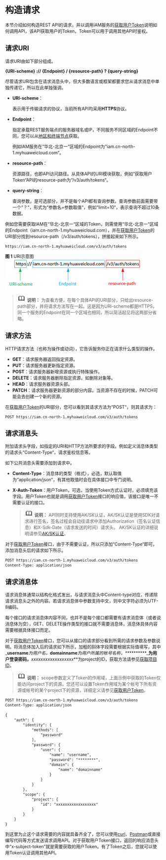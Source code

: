 # 构造请求<a name="ZH-CN_TOPIC_0000001081976085"></a>

本节介绍如何构造REST API的请求，并以调用IAM服务的[获取用户Token](https://support.huaweicloud.com/api-iam/iam_30_0001.html)说明如何调用API，该API获取用户的Token，Token可以用于调用其他API时鉴权。

## 请求URI<a name="zh-cn_topic_0108160337_section1849899574"></a>

请求URI由如下部分组成。

**\{URI-scheme\} :// \{**Endpoint**\} / \{resource-path\} ? \{query-string\}**

尽管请求URI包含在请求消息头中，但大多数语言或框架都要求您从请求消息中单独传递它，所以在此单独强调。

-   **URI-scheme**：

    表示用于传输请求的协议，当前所有API均采用**HTTPS**协议。

-   **Endpoint**：

    指定承载REST服务端点的服务器域名或IP，不同服务不同区域的Endpoint不同，您可以从[地区和终端节点](https://developer.huaweicloud.com/endpoint)获取。

    例如IAM服务在“华北-北京一“区域的Endpoint为“iam.cn-north-1.myhuaweicloud.com“。

-   **resource-path**：

    资源路径，也即API访问路径。从具体API的URI模块获取，例如“获取用户Token“API的resource-path为“/v3/auth/tokens“。

-   **query-string**：

    查询参数，是可选部分，并不是每个API都有查询参数。查询参数前面需要带一个“？“，形式为“参数名=参数取值“，例如“limit=10“，表示查询不超过10条数据。


例如您需要获取IAM在“华北-北京一“区域的Token，则需使用“华北-北京一“区域的Endpoint（iam.cn-north-1.myhuaweicloud.com），并在[获取用户Token](https://support.huaweicloud.com/api-iam/iam_30_0001.html)的URI部分找到resource-path（/v3/auth/tokens），拼接起来如下所示。

```
https://iam.cn-north-1.myhuaweicloud.com/v3/auth/tokens
```

**图 1**  URI示意图<a name="zh-cn_topic_0108160337_fig949762553218"></a>  
![](figures/URI示意图.png "URI示意图")

>![](public_sys-resources/icon-note.gif) **说明：** 
>为查看方便，在每个具体API的URI部分，只给出resource-path部分，并将请求方法写在一起。这是因为URI-scheme都是HTTPS，同一个服务的Endpoint在同一个区域也相同，所以简洁起见将这两部分省略。

## 请求方法<a name="zh-cn_topic_0108160337_section580035055419"></a>

HTTP请求方法（也称为操作或动词），它告诉服务你正在请求什么类型的操作。

-   **GET**：请求服务器返回指定资源。
-   **PUT**：请求服务器更新指定资源。
-   **POST**：请求服务器新增资源或执行特殊操作。
-   **DELETE**：请求服务器删除指定资源，如删除对象等。
-   **HEAD**：请求服务器资源头部。
-   **PATCH**：请求服务器更新资源的部分内容。当资源不存在的时候，PATCH可能会去创建一个新的资源。

在[获取用户Token](https://support.huaweicloud.com/api-iam/iam_30_0001.html)的URI部分，您可以看到其请求方法为“POST“，则其请求为：

```
POST https://iam.cn-north-1.myhuaweicloud.com/v3/auth/tokens
```

## 请求消息头<a name="zh-cn_topic_0108160337_section1454211155819"></a>

附加请求头字段，如指定的URI和HTTP方法所要求的字段。例如定义消息体类型的请求头“Content-Type“，请求鉴权信息等。

如下公共消息头需要添加到请求中。

-   **Content-Type**：消息体的类型（格式），必选，默认取值为“application/json“，有其他取值时会在具体接口中专门说明。
-   **X-Auth-Token**：用户Token，可选，当使用Token方式认证时，必须填充该字段。用户Token也就是调用[获取用户Token](https://support.huaweicloud.com/api-iam/iam_30_0001.html)接口的响应值，该接口是唯一不需要认证的接口。

    >![](public_sys-resources/icon-note.gif) **说明：** 
    >API同时支持使用AK/SK认证，AK/SK认证是使用SDK对请求进行签名，签名过程会自动往请求中添加Authorization（签名认证信息）和X-Sdk-Date（请求发送的时间）请求头。
    >AK/SK认证的详细说明请参见[AK/SK认证](认证鉴权.md#zh-cn_topic_0172440411_section5887143815518)。


对于[获取用户Token](https://support.huaweicloud.com/api-iam/iam_30_0001.html)接口，由于不需要认证，所以只添加“Content-Type“即可，添加消息头后的请求如下所示。

```
POST https://iam.cn-north-1.myhuaweicloud.com/v3/auth/tokens
Content-Type: application/json
```

## 请求消息体<a name="zh-cn_topic_0108160337_section14612192315587"></a>

请求消息体通常以结构化格式发出，与请求消息头中Content-type对应，传递除请求消息头之外的内容。若请求消息体中参数支持中文，则中文字符必须为UTF-8编码。

每个接口的请求消息体内容不同，也并不是每个接口都需要有请求消息体（或者说消息体为空），GET、DELETE操作类型的接口就不需要消息体，消息体具体内容需要根据具体接口而定。

对于[获取用户Token](https://support.huaweicloud.com/api-iam/iam_30_0001.html)接口，您可以从接口的请求部分看到所需的请求参数及参数说明。将消息体加入后的请求如下所示，加粗的斜体字段需要根据实际值填写，其中_**username**_为用户名，_**domainname**_为用户所属的帐号名称，**_\*\*\*\*\*\*\*\*_**为用户登录密码，**_xxxxxxxxxxxxxxxxxx_**为project的ID，获取方法请参见[获取项目ID](获取项目ID.md#ZH-CN_TOPIC_0000001081976241)。

>![](public_sys-resources/icon-note.gif) **说明：** 
>scope参数定义了Token的作用域，上面示例中获取的Token仅能访问project下的资源。您还可以设置Token作用域为某个帐号下所有资源或帐号的某个project下的资源，详细定义请参见[获取用户Token](https://support.huaweicloud.com/api-iam/iam_30_0001.html)。

```
POST https://iam.cn-north-1.myhuaweicloud.com/v3/auth/tokens
Content-Type: application/json

{
    "auth": {
        "identity": {
            "methods": [
                "password"
            ],
            "password": {
                "user": {
                    "name": "username",
                    "password": "********",
                    "domain": {
                        "name": "domainname"
                    }
                }
            }
        },
        "scope": {
            "project": {
                "id": "xxxxxxxxxxxxxxxxxx"
            }
        }
    }
}
```

到这里为止这个请求需要的内容就具备齐全了，您可以使用[curl](https://curl.haxx.se/)、[Postman](https://www.getpostman.com/)或直接编写代码等方式发送请求调用API。对于获取用户Token接口，返回的响应消息头中“x-subject-token”就是需要获取的用户Token。有了Token之后，您就可以使用Token认证调用其他API。

